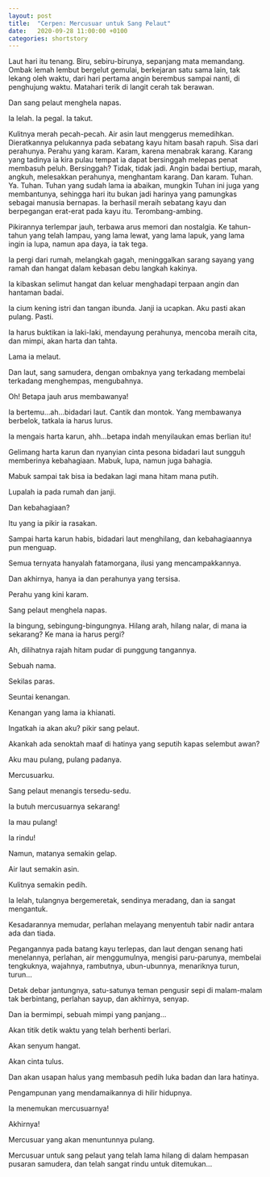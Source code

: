 ```yaml
---
layout: post
title:  "Cerpen: Mercusuar untuk Sang Pelaut"
date:   2020-09-28 11:00:00 +0100
categories: shortstory
---
```


Laut hari itu tenang. Biru, sebiru-birunya, sepanjang mata memandang. Ombak lemah lembut bergelut gemulai, berkejaran satu sama lain, tak lekang oleh waktu, dari hari pertama angin berembus sampai nanti, di penghujung waktu. 
Matahari terik di langit cerah tak berawan. 

Dan sang pelaut menghela napas.

Ia lelah. 
Ia pegal. 
Ia takut. 

Kulitnya merah pecah-pecah. Air asin laut menggerus memedihkan. 
Dieratkannya pelukannya pada sebatang kayu hitam basah rapuh.
Sisa dari perahunya. 
Perahu yang karam. 
Karam, karena menabrak karang. 
Karang yang tadinya ia kira pulau tempat ia dapat bersinggah melepas penat membasuh peluh. 
Bersinggah? Tidak, tidak jadi. Angin badai bertiup, marah, angkuh, melesakkan perahunya, menghantam karang. Dan karam. 
Tuhan. Ya. Tuhan. Tuhan yang sudah lama ia abaikan, mungkin Tuhan ini juga yang membantunya, sehingga hari itu bukan jadi harinya yang pamungkas sebagai manusia bernapas. 
Ia berhasil meraih sebatang kayu dan berpegangan erat-erat pada kayu itu. 
Terombang-ambing. 

Pikirannya terlempar jauh, terbawa arus memori dan nostalgia. 
Ke tahun-tahun yang telah lampau, yang lama lewat, yang lama lapuk, yang lama ingin ia lupa, namun apa daya, ia tak tega. 

Ia pergi dari rumah, melangkah gagah, meninggalkan sarang sayang yang ramah dan hangat dalam kebasan debu langkah kakinya. 

Ia kibaskan selimut hangat dan keluar menghadapi terpaan angin dan hantaman badai. 

Ia cium kening istri dan tangan ibunda. Janji ia ucapkan. Aku pasti akan pulang. Pasti. 

Ia harus buktikan ia laki-laki, mendayung perahunya, mencoba meraih cita, dan mimpi, akan harta dan tahta. 

Lama ia melaut. 

Dan laut, sang samudera, dengan ombaknya yang terkadang membelai terkadang menghempas, mengubahnya. 

Oh! Betapa jauh arus membawanya! 

Ia bertemu...ah...bidadari laut. Cantik dan montok. Yang membawanya berbelok, tatkala ia harus lurus. 

Ia mengais harta karun, ahh...betapa indah menyilaukan emas berlian itu!

Gelimang harta karun dan nyanyian cinta pesona bidadari laut sungguh memberinya kebahagiaan. Mabuk, lupa, namun juga bahagia. 

Mabuk sampai tak bisa ia bedakan lagi mana hitam mana putih.  

Lupalah ia pada rumah dan janji. 

Dan kebahagiaan?

Itu yang ia pikir ia rasakan. 

Sampai harta karun habis, bidadari laut menghilang, dan kebahagiaannya pun menguap. 

Semua ternyata hanyalah fatamorgana, ilusi yang mencampakkannya. 

Dan akhirnya, hanya ia dan perahunya yang tersisa. 

Perahu yang kini karam. 

Sang pelaut menghela napas. 

Ia bingung, sebingung-bingungnya. Hilang arah, hilang nalar, di mana ia sekarang? Ke mana ia harus pergi?

Ah, dilihatnya rajah hitam pudar di punggung tangannya.

Sebuah nama. 

Sekilas paras. 

Seuntai kenangan. 

Kenangan yang lama ia khianati. 

Ingatkah ia akan aku? pikir sang pelaut. 

Akankah ada senoktah maaf di hatinya yang seputih kapas selembut awan?

Aku mau pulang, pulang padanya. 

Mercusuarku. 

Sang pelaut menangis tersedu-sedu. 

Ia butuh mercusuarnya sekarang! 

Ia mau pulang!

Ia rindu!

Namun, matanya semakin gelap. 

Air laut semakin asin.

Kulitnya semakin pedih. 

Ia lelah, tulangnya bergemeretak, sendinya meradang, dan ia sangat mengantuk. 

Kesadarannya memudar, perlahan melayang menyentuh tabir nadir antara ada dan tiada. 

Pegangannya pada batang kayu terlepas, dan laut dengan senang hati menelannya, perlahan, air menggumulnya, mengisi paru-parunya, membelai tengkuknya, wajahnya, rambutnya, ubun-ubunnya, menariknya turun, turun...

Detak debar jantungnya, satu-satunya teman pengusir sepi di malam-malam tak berbintang, perlahan sayup, dan akhirnya, senyap. 

Dan ia bermimpi, sebuah mimpi yang panjang...

Akan titik detik waktu yang telah berhenti berlari. 

Akan senyum hangat. 

Akan cinta tulus. 

Dan akan usapan halus yang membasuh pedih luka badan dan lara hatinya. 

Pengampunan yang mendamaikannya di hilir hidupnya. 

Ia menemukan mercusuarnya!

Akhirnya!

Mercusuar yang akan menuntunnya pulang.

Mercusuar untuk sang pelaut yang telah lama hilang di dalam hempasan pusaran samudera, dan telah sangat rindu untuk ditemukan...


